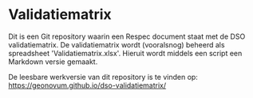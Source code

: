 # Validatiematrix

Dit is een Git repository waarin een Respec document staat met de DSO validatiematrix.
De validatiematrix wordt (vooralsnog) beheerd als spreadsheet
'Validatiematrix.xlsx'. Hieruit wordt middels een script een Markdown versie
gemaakt.

De leesbare werkversie van dit repository is te vinden op: https://geonovum.github.io/dso-validatiematrix/

